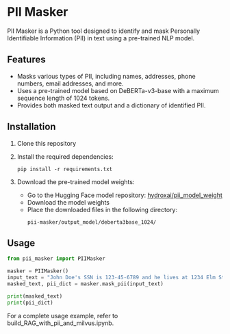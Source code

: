 # PII Masker

PII Masker is a Python tool designed to identify and mask Personally Identifiable Information (PII) in text using a pre-trained NLP model.

## Features

- Masks various types of PII, including names, addresses, phone numbers, email addresses, and more.
- Uses a pre-trained model based on DeBERTa-v3-base with a maximum sequence length of 1024 tokens.
- Provides both masked text output and a dictionary of identified PII.

## Installation

1. Clone this repository

2. Install the required dependencies:
   ```
   pip install -r requirements.txt
   ```

3. Download the pre-trained model weights:
   - Go to the Hugging Face model repository: [hydroxai/pii_model_weight](https://huggingface.co/hydroxai/pii_model_weight)
   - Download the model weights
   - Place the downloaded files in the following directory:
     ```
     pii-masker/output_model/deberta3base_1024/
     ```

## Usage

```python
from pii_masker import PIIMasker

masker = PIIMasker()
input_text = "John Doe's SSN is 123-45-6789 and he lives at 1234 Elm St."
masked_text, pii_dict = masker.mask_pii(input_text)

print(masked_text)
print(pii_dict)
```
For a complete usage example, refer to build_RAG_with_pii_and_milvus.ipynb.
